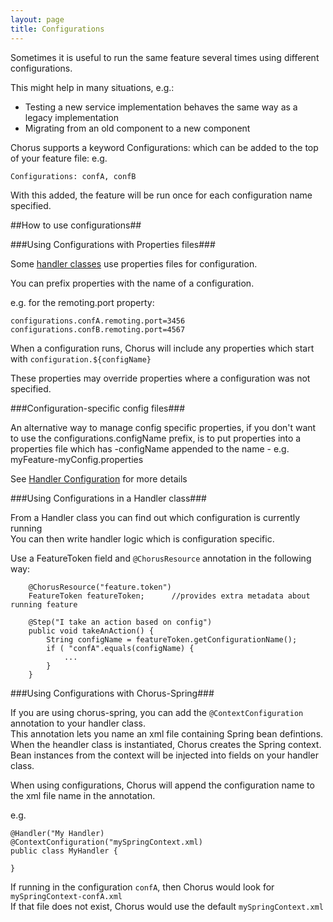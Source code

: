 ```yaml
---
layout: page
title: Configurations
---
```


Sometimes it is useful to run the same feature several times using different configurations.

This might help in many situations, e.g.:

* Testing a new service implementation behaves the same way as a legacy implementation
* Migrating from an old component to a new component

Chorus supports a keyword Configurations: which can be added to the top of your feature file:
e.g.
    
    Configurations: confA, confB

With this added, the feature will be run once for each configuration name specified.

##How to use configurations##

###Using Configurations with Properties files###

Some [handler classes](/pages/Handlers/HandlerClasses) use properties files for configuration.

You can prefix properties with the name of a configuration.

e.g. for the remoting.port property:

    configurations.confA.remoting.port=3456
    configurations.confB.remoting.port=4567

When a configuration runs, Chorus will include any properties which start with `configuration.${configName}`

These properties may override properties where a configuration was not specified.

###Configuration-specific config files###

An alternative way to manage config specific properties, if you don't want to use the configurations.configName prefix, is to put properties
into a properties file which has -configName appended to the name - e.g. myFeature-myConfig.properties

See [Handler Configuration](/pages/Handlers/HandlerConfiguration) for more details


###Using Configurations in a Handler class###

From a Handler class you can find out which configuration is currently running  
You can then write handler logic which is configuration specific.

Use a FeatureToken field and `@ChorusResource` annotation in the following way:

        @ChorusResource("feature.token")
        FeatureToken featureToken;      //provides extra metadata about running feature
        
        @Step("I take an action based on config")
        public void takeAnAction() {
            String configName = featureToken.getConfigurationName();
            if ( "confA".equals(configName) {
                ...
            }
        }


###Using Configurations with Chorus-Spring###

If you are using chorus-spring, you can add the `@ContextConfiguration` annotation to your handler class.  
This annotation lets you name an xml file containing Spring bean defintions.  
When the heandler class is instantiated, Chorus creates the Spring context.  
Bean instances from the context will be injected into fields on your handler class.

When using configurations, Chorus will append the configuration name to the xml file name in the annotation.

e.g.

    @Handler("My Handler)
    @ContextConfiguration("mySpringContext.xml)
    public class MyHandler {
    
    }
    
If running in the configuration `confA`, then Chorus would look for `mySpringContext-confA.xml`  
If that file does not exist, Chorus would use the default `mySpringContext.xml`

